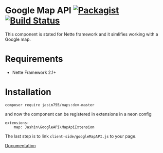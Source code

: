 Google Map API [![Packagist](https://img.shields.io/packagist/dt/jasin755/Maps.svg)](https://packagist.org/packages/jasin755/Maps/stats) [![Build Status](https://travis-ci.org/jasin755/Maps.svg?branch=master)](https://travis-ci.org/jasin755/Maps)
=========
This component is stated for Nette framework and it simlifies working with a Google map.

Requirements
============
* Nette Framework 2.1+

Installation
============

	composer require jasin755/maps:dev-master

and now the component can be registered in extensions in a neon config

```
extensions:
    map: Jashin\GoogleAPI\MapApiExtension
```
    	
The last step is to link `client-side/googleMapAPI.js` to your page.

[Documentation](https://github.com/jasin755/Maps/blob/master/docs/en)
